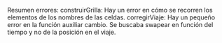 Resumen errores: 
construirGrilla: Hay un error en cómo se recorren los elementos de los nombres de las celdas.
corregirViaje:  Hay un pequeño error en la función auxiliar cambio. Se buscaba swapear en función del tiempo y no de la posición en el viaje. 
